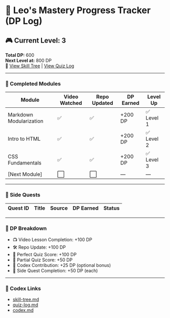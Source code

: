 # 🧠 Leo's Mastery Progress Tracker (DP Log)

## 🎮 Current Level: 3

**Total DP:** 600  
**Next Level at:** 800 DP  
🔗 [View Skill Tree](skill-tree.md) | [View Quiz Log](quiz-log.md)

---

### 🧠 Completed Modules

| Module                     | Video Watched | Repo Updated | DP Earned | Level Up |
|---------------------------|----------------|--------------|-----------|----------|
|  Markdown Modularization | ✅ | ✅ | +200 DP | ✅ Level 1 |
|  Intro to HTML           | ✅ | ✅ | +200 DP | ✅ Level 2 |
|  CSS Fundamentals        | ✅ | ✅ | +200 DP | ✅ Level 3 |
|  [Next Module]           | ⬜ | ⬜ | —       | —           |

---

### 🎯 Side Quests

| Quest ID | Title                               | Source                              | DP Earned | Status     |
|----------|-------------------------------------|-------------------------------------|-----------|------------|

---

### 🎯 DP Breakdown

- 📺 Video Lesson Completion: +100 DP  
- 🛠️ Repo Update: +100 DP  
- 🧪 Perfect Quiz Score: +100 DP  
- 🧠 Partial Quiz Score: +50 DP  
- 🧾 Codex Contribution: +25 DP (optional bonus)  
- 🎯 Side Quest Completion: +50 DP (each)

---

### 🧾 Codex Links

- [skill-tree.md](../Q003_CSS_Fundamentals/skill-tree.md)  
- [quiz-log.md](../Q003_CSS_Fundamentals/quiz-log.md)  
- [codex.md](../Q003_CSS_Fundamentals/codex.md)
